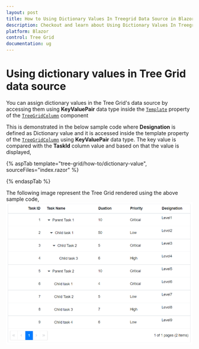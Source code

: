 ```yaml
---
layout: post
title: How to Using Dictionary Values In Treegrid Data Source in Blazor Tree Grid Component | Syncfusion
description: Checkout and learn about Using Dictionary Values In Treegrid Data Source in Blazor Tree Grid component of Syncfusion, and more details.
platform: Blazor
control: Tree Grid
documentation: ug
---
```


# Using dictionary values in Tree Grid data source

You can assign dictionary values in the Tree Grid's data source by accessing them using **KeyValuePair** data type inside the [`Template`](https://help.syncfusion.com/cr/blazor/Syncfusion.Blazor.TreeGrid.TreeGridColumn.html#Syncfusion_Blazor_TreeGrid_TreeGridColumn_Template) property of the [`TreeGridColumn`](https://help.syncfusion.com/cr/blazor/Syncfusion.Blazor.TreeGrid.TreeGridColumns.html) component

This is demonstrated in the below sample code where **Designation** is defined as Dictionary value and it is accessed inside the template property of the [`TreeGridColumn`](https://help.syncfusion.com/cr/blazor/Syncfusion.Blazor.TreeGrid.TreeGridColumns.html) using **KeyValuePair** data type. The key value is compared with the **TaskId** column value and based on that the value is displayed,

{% aspTab template="tree-grid/how-to/dictionary-value", sourceFiles="index.razor" %}

{% endaspTab %}

The following image represent the Tree Grid rendered using the above sample code,
![`Dictionary Values`](../images/dictionary-values-treegrid.png)